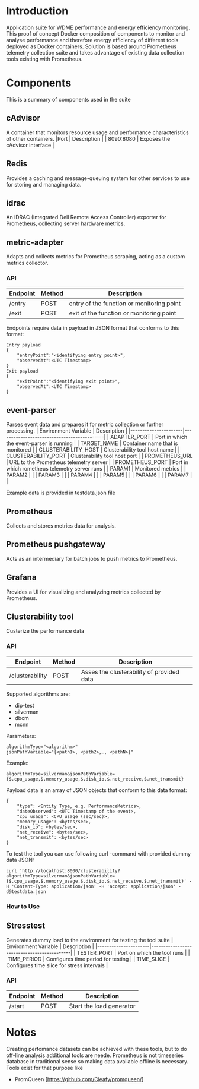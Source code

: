 # Introduction
Application suite for WDME performance and energy efficiency monitoring. This proof of concept Docker composition of components to monitor and analyse performance and therefore energy efficiency of different tools deployed as Docker containers. Solution is based around Prometheus telemetry collection suite and takes advantage of existing data collection tools existing with Prometheus.
# Components
This is a summary of components used in the suite
## cAdvisor
A container that monitors resource usage and performance characteristics of other containers.
|Port	| Description |
| 8090:8080	| Exposes the cAdvisor interface |

## Redis
Provides a caching and message-queuing system for other services to use for storing and managing data.

## idrac
An iDRAC (Integrated Dell Remote Access Controller) exporter for Prometheus, collecting server hardware metrics.

## metric-adapter
Adapts and collects metrics for Prometheus scraping, acting as a custom metrics collector.

### API
| Endpoint        | Method | Description                                |
|-----------------|--------|--------------------------------------------|
| /entry          | POST   | entry of the function or monitoring point  |
| /exit           | POST   | exit of the function or monitoring point   |

Endpoints require data in payload in JSON format that conforms to this format:
````
Entry payload
{
    "entryPoint":"<identifying entry point>", 
    "observedAt":<UTC Timestamp>
}
Exit payload
{
    "exitPoint":"<identifying exit point>", 
    "observedAt":<UTC Timestamp>
}

````

## event-parser
Parses event data and prepares it for metric collection or further processing.
| Environment Variable | Description                                |
|----------------------|--------------------------------------------|
| ADAPTER_PORT         | Port in which the event-parser is running  |
| TARGET_NAME          | Container name that is monitored           |
| CLUSTERABILITY_HOST  | Clusterability tool host name              |
| CLUSTERABILITY_PORT  | Clusterability tool host port              |
| PROMETHEUS_URL       | URL to the Prometheus telemetry server     |
| PROMETHEUS_PORT      | Port in which rometheus telemetry server runs |
| PARAM1               | Monitored metrics                          |
| PARAM2               |                                            |
| PARAM3               |                                            |
| PARAM4               |                                            |
| PARAM5               |                                            |
| PARAM6               |                                            |
| PARAM7               |                                            |

Example data is provided in testdata.json file

## Prometheus
Collects and stores metrics data for analysis.

## Prometheus pushgateway
Acts as an intermediary for batch jobs to push metrics to Prometheus.

## Grafana
Provides a UI for visualizing and analyzing metrics collected by Prometheus.

## Clusterability tool
Custerize the performance data

### API
| Endpoint        | Method | Description                                |
|-----------------|--------|--------------------------------------------|
| /clusterability | POST   | Asses the clusterability of provided data  |

Supported algorithms are: 
- dip-test
- silverman
- dbcm
- mcnn


Parameters:
````
algorithmType="<algorithm>"
jsonPathVariable="{<path1>, <path2>,…, <pathN>}"
````
Example:
````
algorithmType=silverman&jsonPathVariable={$.cpu_usage,$.memory_usage,$.disk_io,$.net_receive,$.net_transmit}
````
Payload data is an array of JSON objects that conform to this data format:

````
{
    "type": <Entity Type, e.g. PerformanceMetrics>,
    "dateObserved": <UTC Timestamp of the event>,
    "cpu_usage": <CPU usage (sec/sec)>,
    "memory_usage": <bytes/sec>,
    "disk_io": <bytes/sec>,
    "net_receive": <bytes/sec>,
    "net_transmit": <bytes/sec>
}
````
To test the tool you can use following curl -command with provided dummy data JSON:
````
curl 'http://localhost:8000/clusterability?algorithmType=silverman&jsonPathVariable={$.cpu_usage,$.memory_usage,$.disk_io,$.net_receive,$.net_transmit}' -H 'Content-Type: application/json' -H 'accept: application/json' -d@testdata.json
````


### How to Use

## Stresstest
Generates dummy load to the environment for testing the tool suite
| Environment Variable | Description                                |
|----------------------|--------------------------------------------|
| TESTER_PORT          | Port on which the tool runs                |
| TIME_PERIOD          | Configures time period for testing         |
| TIME_SLICE           | Configures time slice for stress intervals |

### API
| Endpoint | Method | Description                                |
|----------|--------|--------------------------------------------|
| /start   | POST   | Start the load generator                   |

# Notes

Creating perfomance datasets can be achieved with these tools, but to do off-line analysis additional tools are neede. Prometheus is not timeseries database in traditional sense so making data available offline is necessary. Tools exist for that purpose like
- PromQueen [https://github.com/Cleafy/promqueen/]



